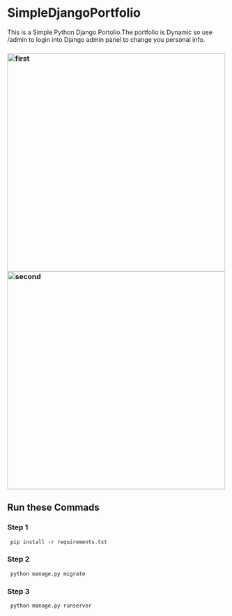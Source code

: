# SimpleDjangoPortfolio

This is a Simple Python Django Portolio.The portfolio is Dynamic so use /admin to login into Django admin panel to change you personal info.

<h3> 
     
     
<div>
     <img src="https://user-images.githubusercontent.com/106261886/178915689-f2c249f6-55b6-42c1-93d5-14169b2a96b1.png" alt="first" width="500">
     <img src="https://user-images.githubusercontent.com/106261886/178915715-b8476bab-99e5-446c-873e-11fa39ff5b41.png" alt="second" width="500">
</div>


## Run these Commads
### Step 1
     pip install -r requirements.txt
### Step 2
     python manage.py migrate
        
### Step 3
     python manage.py runserver
  






